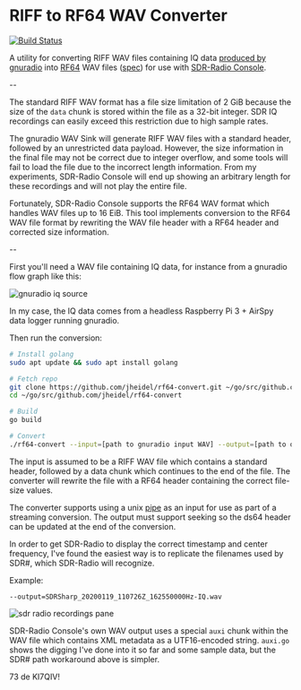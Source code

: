 # RIFF to RF64 WAV Converter

[![Build Status](https://travis-ci.org/jheidel/rf64-convert.svg?branch=master)](https://travis-ci.org/jheidel/rf64-convert)

A utility for converting RIFF WAV files containing IQ data 
[produced by gnuradio](https://wiki.gnuradio.org/index.php/Wav_File_Sink)
into
[RF64](https://en.wikipedia.org/wiki/RF64) WAV files
([spec](https://tech.ebu.ch/docs/tech/tech3306v1_0.pdf)) for use with
[SDR-Radio Console](https://www.sdr-radio.com/console).

--

The standard RIFF WAV format has a file size limitation of 2 GiB because the
size of the `data` chunk is stored within the file as a 32-bit integer. SDR IQ
recordings can easily exceed this restriction due to high sample rates.

The gnuradio WAV Sink will generate RIFF WAV files with a standard header,
followed by an unrestricted data payload. However, the size information in the
final file may not be correct due to integer overflow, and some tools will fail
to load the file due to the incorrect length information. From my experiments,
SDR-Radio Console will end up showing an arbitrary length for these recordings
and will not play the entire file.

Fortunately, SDR-Radio Console supports the RF64 WAV format which handles WAV
files up to 16 EiB. This tool implements conversion to the RF64 WAV file format
by rewriting the WAV file header with a RF64 header and corrected size
information.

--

First you'll need a WAV file containing IQ data, for instance from a gnuradio
flow graph like this:

![gnuradio iq source](https://imgur.com/O6oska5.jpg)

In my case, the IQ data comes from a headless Raspberry Pi 3 + AirSpy data
logger running gnuradio.

Then run the conversion:

```bash
# Install golang
sudo apt update && sudo apt install golang

# Fetch repo
git clone https://github.com/jheidel/rf64-convert.git ~/go/src/github.com/jheidel/rf64-convert
cd ~/go/src/github.com/jheidel/rf64-convert

# Build
go build

# Convert
./rf64-convert --input=[path to gnuradio input WAV] --output=[path to output WAV]
```

The input is assumed to be a RIFF WAV file which contains a standard header,
followed by a data chunk which continues to the end of the file. The converter
will rewrite the file with a RF64 header containing the correct file-size
values.

The converter supports using a unix
[pipe](http://man7.org/linux/man-pages/man2/pipe.2.html) as an input for use as
part of a streaming conversion. The output must support seeking so the ds64
header can be updated at the end of the conversion.

In order to get SDR-Radio to display the correct timestamp and center
frequency, I've found the easiest way is to replicate the filenames used by
SDR#, which SDR-Radio will recognize.

Example:

```
--output=SDRSharp_20200119_110726Z_162550000Hz-IQ.wav
```

![sdr radio recordings pane](https://imgur.com/FPELcVH.jpg)

SDR-Radio Console's own WAV output uses a special `auxi` chunk within the WAV
file which contains XML metadata as a UTF16-encoded string. `auxi.go` shows the
digging I've done into it so far and some sample data, but the SDR# path
workaround above is simpler.

73 de KI7QIV!
